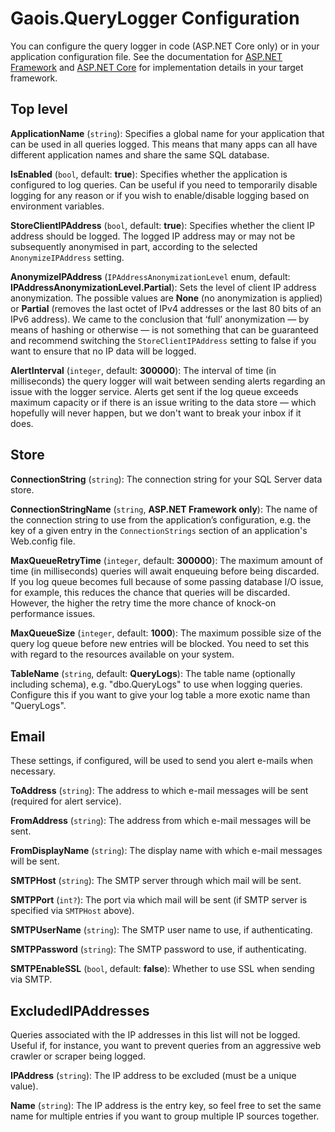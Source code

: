# Gaois.QueryLogger Configuration

You can configure the query logger in code (ASP.NET Core only) or in your application configuration file. See the documentation for [ASP.NET Framework](https://github.com/gaois/Gaois.QueryLogger/tree/master/src/Gaois.QueryLogger) and [ASP.NET Core](https://github.com/gaois/Gaois.QueryLogger/tree/master/src/Gaois.QueryLogger.AspNetCore) for implementation details in your target framework.

## Top level

**ApplicationName** (`string`): Specifies a global name for your application that can be used in all queries logged. This means that many apps can all have different application names and share the same SQL database.

**IsEnabled** (`bool`, default: **true**): Specifies whether the application is configured to log queries. Can be useful if you need to temporarily disable logging for any reason or if you wish to enable/disable logging based on environment variables.

**StoreClientIPAddress** (`bool`, default: **true**): Specifies whether the client IP address should be logged. The logged IP address may or may not be subsequently anonymised in part, according to the selected `AnonymizeIPAddress` setting.

**AnonymizeIPAddress** (`IPAddressAnonymizationLevel` enum, default: **IPAddressAnonymizationLevel.Partial**): Sets the level of client IP address anonymization. The possible values are **None** (no anonymization is applied) or **Partial** (removes the last octet of IPv4 addresses or the last 80 bits of an IPv6 address). We came to the conclusion that ‘full’ anonymization — by means of hashing or otherwise — is not something that can be guaranteed and recommend switching the `StoreClientIPAddress` setting to false if you want to ensure that no IP data will be logged.

**AlertInterval** (`integer`, default: **300000**): The interval of time (in milliseconds) the query logger will wait between sending alerts regarding an issue with the logger service. Alerts get sent if the log queue exceeds maximum capacity or if there is an issue writing to the data store — which hopefully will never happen, but we don't want to break your inbox if it does.

## Store

**ConnectionString** (`string`): The connection string for your SQL Server data store.

**ConnectionStringName** (`string`, **ASP.NET Framework only**): The name of the connection string to use from the application’s configuration, e.g. the key of a given entry in the `ConnectionStrings` section of an application's Web.config file.

**MaxQueueRetryTime** (`integer`, default: **300000**): The maximum amount of time (in milliseconds) queries will await enqueuing before being discarded. If you log queue becomes full because of some passing database I/O issue, for example, this reduces the chance that queries will be discarded. However, the higher the retry time the more chance of knock-on performance issues.

**MaxQueueSize** (`integer`, default: **1000**): The maximum possible size of the query log queue before new entries will be blocked. You need to set this with regard to the resources available on your system.

**TableName** (`string`, default: **QueryLogs**): The table name (optionally including schema), e.g. "dbo.QueryLogs" to use when logging queries. Configure this if you want to give your log table a more exotic name than "QueryLogs".

## Email

These settings, if configured, will be used to send you alert e-mails when necessary.

**ToAddress** (`string`): The address to which e-mail messages will be sent (required for alert service).

**FromAddress** (`string`): The address from which e-mail messages will be sent.

**FromDisplayName** (`string`): The display name with which e-mail messages will be sent.

**SMTPHost** (`string`): The SMTP server through which mail will be sent.

**SMTPPort** (`int?`): The port via which mail will be sent (if SMTP server is specified via `SMTPHost` above).

**SMTPUserName** (`string`): The SMTP user name to use, if authenticating.

**SMTPPassword** (`string`): The SMTP password to use, if authenticating.

**SMTPEnableSSL** (`bool`, default: **false**): Whether to use SSL when sending via SMTP.

## ExcludedIPAddresses

Queries associated with the IP addresses in this list will not be logged. Useful if, for instance, you want to prevent queries from an aggressive web crawler or scraper being logged.

**IPAddress** (`string`): The IP address to be excluded (must be a unique value).

**Name** (`string`): The IP address is the entry key, so feel free to set the same name for multiple entries if you want to group multiple IP sources together.
